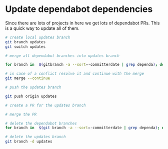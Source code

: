 # Update dependabot dependencies

Since there are lots of projects in here  we get lots of dependabot PRs.  This is a quick way to update all of them.

```bash
# create local updates branch
git branch updates
git switch updates

# merge all dependabot branches into updates branch

for branch in  $(gitbranch -a --sort=-committerdate | grep dependa); do echo "merging ${branch}" &&  git merge --no-edit $branch updates ; done

# in case of a conflict resolve it and continue with the merge
git merge --continue

# push the updates branch

git push origin updates

# create a PR for the updates branch

# merge the PR

# delete the dependabot branches
for branch in  $(git branch -a --sort=-committerdate | grep dependa); do  git branch --remote -d ${branch#remotes/} && git push origin -d ${branch#remotes/origin/}; done

# delete the updates branch
git branch -d updates

```